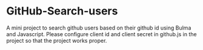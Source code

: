 # GitHub-Search-users
A mini project to search github users based on their github id using Bulma and Javascript.
Please configure client id and client secret in github.js in the project so that the project works proper.
